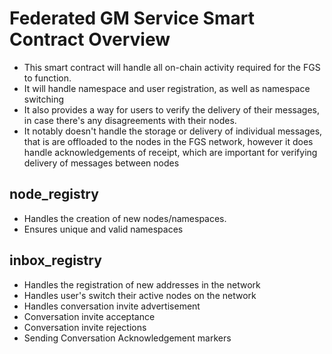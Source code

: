# Federated GM Service Smart Contract Overview
- This smart contract will handle all on-chain activity required for the FGS to function.
- It will handle namespace and user registration, as well as namespace switching
- It also provides a way for users to verify the delivery of their messages, in case there's any disagreements with their nodes. 
- It notably doesn't handle the storage or delivery of individual messages, that is are offloaded to the nodes in the FGS network, however it does handle acknowledgements of receipt, which are important for verifying delivery of messages between nodes


## node_registry
- Handles the creation of new nodes/namespaces.
- Ensures unique and valid namespaces

## inbox_registry
- Handles the registration of new addresses in the network
- Handles user's switch their active nodes on the network
- Handles conversation invite advertisement
- Conversation invite acceptance
- Conversation invite rejections
- Sending Conversation Acknowledgement markers
